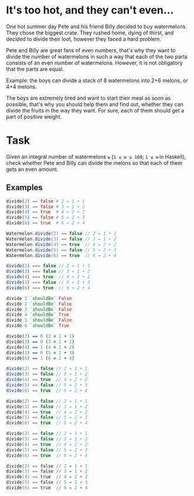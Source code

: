 # It's too hot, and they can't even…

One hot summer day Pete and his friend Billy decided to buy watermelons. They chose the biggest crate. They rushed home, dying of thirst, and decided to divide their loot, however they faced a hard problem.

Pete and Billy are great fans of even numbers, that's why they want to divide the number of watermelons in such a way that each of the two parts consists of an even number of watermelons. However, it is not obligatory that the parts are equal. 

Example: the boys can divide a stack of 8 watermelons into 2+6 melons, or 4+4 melons.

The boys are extremely tired and want to start their meal as soon as possible, that's why you should help them and find out, whether they can divide the fruits in the way they want. For sure, each of them should get a part of positive weight.

# Task
Given an integral number of watermelons `w` (`1 ≤ w ≤ 100`; `1 ≤ w` in Haskell), check whether Pete and Billy can divide the melons so that each of them gets an even amount.

## Examples
```elixir
divide(2) == false # 2 = 1 + 1
divide(3) == false # 3 = 1 + 2
divide(4) == true  # 4 = 2 + 2
divide(5) == false # 5 = 2 + 3
divide(6) == true  # 6 = 2 + 4
```
```csharp
Watermelon.divide(2) == false // 2 = 1 + 1
Watermelon.divide(3) == false // 3 = 1 + 2
Watermelon.divide(4) == true  // 4 = 2 + 2
Watermelon.divide(5) == false // 5 = 2 + 3
Watermelon.divide(6) == true  // 6 = 2 + 4
```
```javascript
divide(2) === false // 2 = 1 + 1
divide(3) === false // 3 = 1 + 2
divide(4) === true  // 4 = 2 + 2
divide(5) === false // 5 = 2 + 3
divide(6) === true  // 6 = 2 + 4
```
```haskell
divide 1 `shouldBe` False
divide 2 `shouldBe` False
divide 3 `shouldBe` False
divide 4 `shouldBe` True
divide 5 `shouldBe` False
divide 6 `shouldBe` True
```
```prolog
divide(2) == 0 (2 = 1 + 1)
divide(3) == 0 (3 = 1 + 2)
divide(4) == 1 (4 = 2 + 2)
divide(5) == 0 (5 = 2 + 3)
divide(6) == 1 (6 = 2 + 4)
```
```java
divide(2) == false // 2 = 1 + 1
divide(3) == false // 3 = 1 + 2
divide(4) == true  // 4 = 2 + 2
divide(5) == false // 5 = 2 + 3
divide(6) == true  // 6 = 2 + 4
```
```cpp
divide(2) == false // 2 = 1 + 1
divide(3) == false // 3 = 1 + 2
divide(4) == true  // 4 = 2 + 2
divide(5) == false // 5 = 2 + 3
divide(6) == true  // 6 = 2 + 4
```
```c
divide(2) == false // 2 = 1 + 1
divide(3) == false // 3 = 1 + 2
divide(4) == true  // 4 = 2 + 2
divide(5) == false // 5 = 2 + 3
divide(6) == true  // 6 = 2 + 4
```
```nasm
divide(2) == false // 2 = 1 + 1
divide(3) == false // 3 = 1 + 2
divide(4) == true  // 4 = 2 + 2
divide(5) == false // 5 = 2 + 3
divide(6) == true  // 6 = 2 + 4
```
